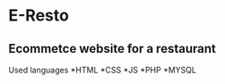 # E-Resto
Ecommetce website for a restaurant
--------------------------------------------------------------

Used languages
  *HTML
  *CSS
  *JS
  *PHP
  *MYSQL
